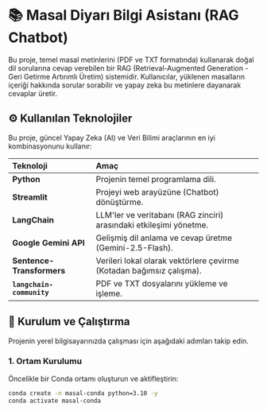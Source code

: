 # 📚 Masal Diyarı Bilgi Asistanı (RAG Chatbot)

Bu proje, temel masal metinlerini (PDF ve TXT formatında) kullanarak doğal dil sorularına cevap verebilen bir RAG (Retrieval-Augmented Generation - Geri Getirme Artırımlı Üretim) sistemidir. Kullanıcılar, yüklenen masalların içeriği hakkında sorular sorabilir ve yapay zeka bu metinlere dayanarak cevaplar üretir.

## ⚙️ Kullanılan Teknolojiler

Bu proje, güncel Yapay Zeka (AI) ve Veri Bilimi araçlarının en iyi kombinasyonunu kullanır:

| Teknoloji | Amaç |
| :--- | :--- |
| **Python** | Projenin temel programlama dili. |
| **Streamlit** | Projeyi web arayüzüne (Chatbot) dönüştürme. |
| **LangChain** | LLM'ler ve veritabanı (RAG zinciri) arasındaki etkileşimi yönetme. |
| **Google Gemini API** | Gelişmiş dil anlama ve cevap üretme (Gemini-2.5-Flash). |
| **Sentence-Transformers** | Verileri lokal olarak vektörlere çevirme (Kotadan bağımsız çalışma). |
| **`langchain-community`** | PDF ve TXT dosyalarını yükleme ve işleme. |

## 🚀 Kurulum ve Çalıştırma

Projenin yerel bilgisayarınızda çalışması için aşağıdaki adımları takip edin.

### 1. Ortam Kurulumu

Öncelikle bir Conda ortamı oluşturun ve aktifleştirin:

```bash
conda create -n masal-conda python=3.10 -y
conda activate masal-conda
